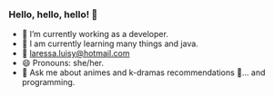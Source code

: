 ### Hello, hello, hello! 👋

- 🔭 I’m currently working as a developer.
- 🌱 I am currently learning many things and java.
- 📩 laressa.luisy@hotmail.com
- 😄 Pronouns: she/her.
- 💬 Ask me about animes and k-dramas recommendations 🥰... and programming.

